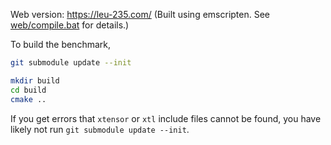 Web version: https://leu-235.com/ (Built using emscripten. See [web/compile.bat](compile.bat) for details.)

To build the benchmark,

```sh
git submodule update --init

mkdir build
cd build
cmake ..
```

If you get errors that `xtensor` or `xtl` include files cannot be found, you have likely not run `git submodule update --init`.
